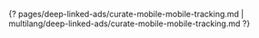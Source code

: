 {? pages/deep-linked-ads/curate-mobile-mobile-tracking.md | multilang/deep-linked-ads/curate-mobile-mobile-tracking.md ?}
